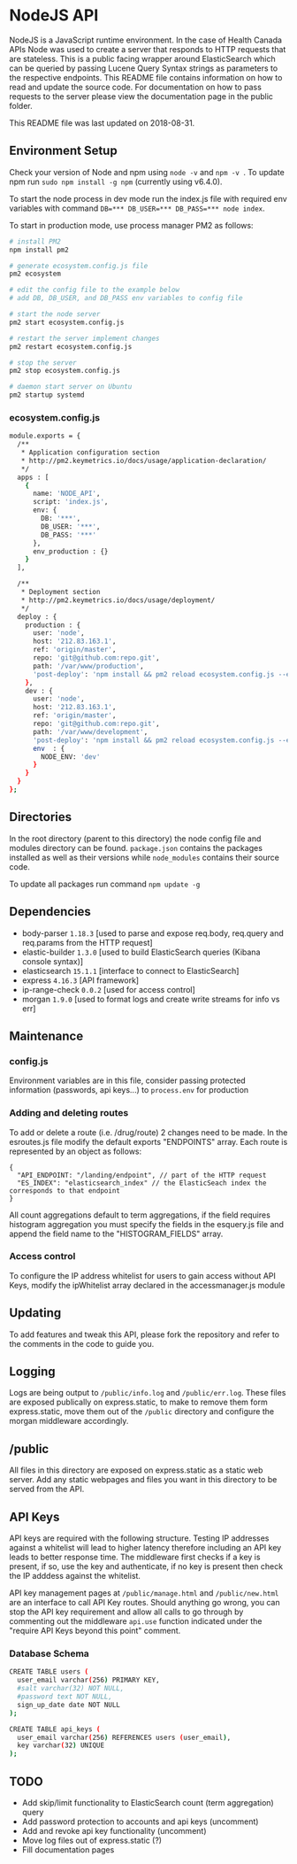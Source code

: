 # NodeJS API
NodeJS is a JavaScript runtime environment. In the case of Health Canada APIs Node was used to create a server that responds to HTTP requests that are stateless. This is a public facing wrapper around ElasticSearch which can be queried by passing Lucene Query Syntax strings as parameters to the respective endpoints. This README file contains information on how to read and update the source code. For documentation on how to pass requests to the server please view the documentation page in the public folder. 

This README file was last updated on 2018-08-31.

## Environment Setup
Check your version of Node and npm using `node -v` and `npm -v `. To update npm run `sudo npm install -g npm` (currently using v6.4.0).

To start the node process in dev mode run the index.js file with required env variables with command `DB=*** DB_USER=*** DB_PASS=*** node index`.

To start in production mode, use process manager PM2 as follows:
```bash
# install PM2
npm install pm2

# generate ecosystem.config.js file
pm2 ecosystem

# edit the config file to the example below
# add DB, DB_USER, and DB_PASS env variables to config file

# start the node server
pm2 start ecosystem.config.js

# restart the server implement changes
pm2 restart ecosystem.config.js

# stop the server
pm2 stop ecosystem.config.js

# daemon start server on Ubuntu
pm2 startup systemd
```

### ecosystem.config.js
```bash
module.exports = {
  /**
   * Application configuration section
   * http://pm2.keymetrics.io/docs/usage/application-declaration/
   */
  apps : [
    {
      name: 'NODE_API',
      script: 'index.js',
      env: {
        DB: '***',
        DB_USER: '***',
        DB_PASS: '***'
      },
      env_production : {}
    }
  ],

  /**
   * Deployment section
   * http://pm2.keymetrics.io/docs/usage/deployment/
   */
  deploy : {
    production : {
      user: 'node',
      host: '212.83.163.1',
      ref: 'origin/master',
      repo: 'git@github.com:repo.git',
      path: '/var/www/production',
      'post-deploy': 'npm install && pm2 reload ecosystem.config.js --env production'
    },
    dev : {
      user: 'node',
      host: '212.83.163.1',
      ref: 'origin/master',
      repo: 'git@github.com:repo.git',
      path: '/var/www/development',
      'post-deploy': 'npm install && pm2 reload ecosystem.config.js --env dev',
      env  : {
        NODE_ENV: 'dev'
      }
    }
  }
};
```

## Directories
In the root directory (parent to this directory) the node config file and modules directory can be found. `package.json` contains the packages installed as well as their versions while `node_modules` contains their source code.

To update all packages run command `npm update -g`

## Dependencies
- body-parser `1.18.3` [used to parse and expose req.body, req.query and req.params from the HTTP request]
- elastic-builder `1.3.0` [used to build ElasticSearch queries (Kibana console syntax)]
- elasticsearch `15.1.1` [interface to connect to ElasticSearch]
- express `4.16.3` [API framework]
- ip-range-check `0.0.2` [used for access control]
- morgan `1.9.0` [used to format logs and create write streams for info vs err]

## Maintenance

### config.js
Environment variables are in this file, consider passing protected information (passwords, api keys...) to `process.env` for production

### Adding and deleting routes
To add or delete a route (i.e. /drug/route) 2 changes need to be made. In the esroutes.js file modify the default exports "ENDPOINTS" array. Each route is represented by an object as follows:
```text
{
  "API_ENDPOINT: "/landing/endpoint", // part of the HTTP request
  "ES_INDEX": "elasticsearch_index" // the ElasticSeach index the corresponds to that endpoint
}
```
All count aggregations default to term aggregations, if the field requires histogram aggregation you must specify the fields in the esquery.js file and append the field name to the "HISTOGRAM_FIELDS" array.

### Access control
To configure the IP address whitelist for users to gain access without API Keys, modify the ipWhitelist array declared in the accessmanager.js module 

## Updating
To add features and tweak this API, please fork the repository and refer to the comments in the code to guide you.

## Logging
Logs are being output to `/public/info.log` and `/public/err.log`. These files are exposed publically on express.static, to make to remove them form express.static, move them out of the `/public` directory and configure the morgan middleware accordingly.

## /public
All files in this directory are exposed on express.static as a static web server. Add any static webpages and files you want in this directory to be served from the API.

## API Keys
API keys are required with the following structure. Testing IP addresses against a whitelist will lead to higher latency therefore including an API key leads to better response time. The middleware first checks if a key is present, if so, use the key and authenticate, if no key is present then check the IP adddess against the whitelist. 

API key management pages at `/public/manage.html` and `/public/new.html` are an interface to call API Key routes. Should anything go wrong, you can stop the API key requirement and allow all calls to go through by commenting out the middleware `api.use` function indicated under the "require API Keys beyond this point" comment.

### Database Schema
```bash
CREATE TABLE users (
  user_email varchar(256) PRIMARY KEY,
  #salt varchar(32) NOT NULL,
  #password text NOT NULL,
  sign_up_date date NOT NULL
);

CREATE TABLE api_keys (
  user_email varchar(256) REFERENCES users (user_email),
  key varchar(32) UNIQUE
);
```

## TODO
- Add skip/limit functionality to ElasticSearch count (term aggregation) query
- Add password protection to accounts and api keys (uncomment)
- Add and revoke api key functionality (uncomment)
- Move log files out of express.static (?)
- Fill documentation pages


